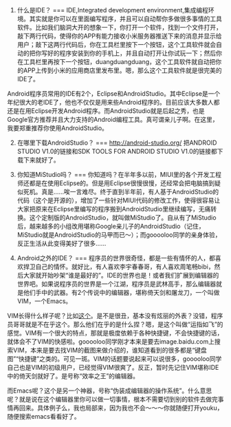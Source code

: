 1. 什么是IDE？
===
IDE,Integrated development
environment,集成编程环境。其实就是你可以在里面编写程序，并且可以自动帮你多做很多事情的工具软件。比如我们脑洞大开的想象一下，你打开一个软件，找到一个文件打开，敲下两行代码，使得你的APP有能力接收小米服务器推送下来的消息并显示给用户；敲下这两行代码后，你在工具栏里按下一个按钮，这个工具软件就会自动的把你写好的程序安装到你的手机上，并且自动打开让你试玩一下；然后你在工具栏里再按下一个按钮，duangduangduang，这个工具软件就自动把你的APP上传到小米的应用商店里发布里。嗯，那么这个工具软件就是很完美的IDE了。

Android程序员常用的IDE有2个，Eclipse和AndroidStudio。其中Eclipse是一个年纪很大的老IDE了，他也不仅仅是用来些Android程序的。目前应该大多数人都还是在用Eclipse开发Android程序。而AndroidStudio就是后起之秀，也是Google官方推荐并且大力支持的Android编程工具。真可谓亲儿子啊。在这里，我要郑重推荐你使用AndroidStudio。

2. 在哪里下载AndroidStudio？
===
http://android-studio.org/
把ANDROID STUDIO V1.0的链接和SDK TOOLS FOR ANDROID STUDIO V1.0的链接都下载下来就好了。

3. 你知道MiStudio吗？
===
你知道吗？在半年多以前，MIUI里的各个开发工程师还都是在使用Eclipse的。但是用Eclipse很慢很慢，还经常会把电脑搞到疑似死机。真是……唉一言难尽。终于直到半年前，有人基于AndroidStudio的代码（这个是开源的），增加了一些针对MIUI代码的修改工作，使得很容易让大家把原来在Eclipse里编写的程序搬到AndroidStudio里继续编写，无痛转换。这个定制版的AndroidStudio，就叫做MiStudio了。自从有了MiStudio后，越来越多的小组改用堪称Google亲儿子的AndroidStudio（记住，MiStudio就是AndroidStudio的马甲而已～）；而gooooloo同学的亲身体验，反正生活从此变得美好了很多……

4. Android之外的IDE？
===
程序员的世界很奇怪，都是一些有情怀的人，都喜欢捍卫自己的情怀。就好比，有人喜欢李宇春春哥，有人喜欢周笔畅bibi，然后大家就开始吵架“谁是最好的”。IDE的世界也是！或者我们扩展到编辑器的世界吧。如果说程序员的世界是一个江湖，程序员是武林高手，那么编辑器就是他们手中的武器。有2个传说中的编辑器，堪称倚天剑和屠龙刀，一个叫做VIM，一个Emacs。

VIM长得什么样子呢？比如[这个](http://image.baidu.com/i?ct=503316480&z=0&tn=baiduimagedetail&ipn=d&word=vim&step_word=&pn=3&spn=0&di=108469703430&pi=&rn=1&is=0%2C0&istype=0&ie=utf-8&oe=utf-8&in=15472&cl=2&lm=-1&st=-1&cs=3146988794%2C2670148104&os=1490153608%2C3972474249&adpicid=0&ln=1000&fr=%2C&fmq=1430149330370_R&ic=0&s=undefined&se=1&sme=0&tab=0&width=&height=&face=undefined&ist=&jit=&cg=&bdtype=0&objurl=http%3A%2F%2Ffarm4.staticflickr.com%2F3276%2F2962106594_9f865fda34.jpg&fromurl=ippr_z2C%24qAzdH3FAzdH3Fooo_z%26e3Bustvh6_z%26e3Bv54AzdH3Fri5p5fAzdH3F5pi6jjAzdH3Fdlmd8amcl9AzdH3F)。是不是很丑，基本没有炫丽的外表？没错，程序员哥哥就是不在乎这个。那么他们在乎的是什么捏？嗯，是这个叫做“运指如飞”的感觉。VIM有一个很大的特点，那就是极度依赖于各种快捷键，不会快捷键的话，就体会不了VIM的快感啦。gooooloo同学刚才本来是要去image.baidu.com上搜索VIM，本来是要去找VIM的截图来做介绍的，谁知道看到的很多都是“键盘图”“快捷键”之类的。可见一斑。VIM的话题要说起来可以说很多，gooooloo同学自己也是VIM的初级用户，已经觉得VIM很爽了。反正，暂时先记住VIM堪称IDE中的倚天剑就好了。是号称“效率之王”的编辑器。

而Emacs呢？这个是另一个神器，号称“伪装成编辑器的操作系统”。什么意思呢？就是说在这个编辑器里你可以做一切事情，根本不需要切到别的软件去做完事情再回来。具体例子么，我也局部来，因为我也不会～～～你就随便打开youku，随便搜索emacs看看好了。
